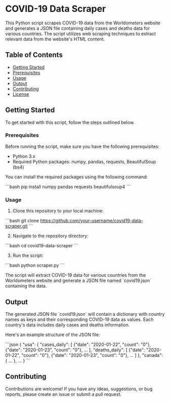 # COVID-19 Data Scraper

This Python script scrapes COVID-19 data from the Worldometers website and generates a JSON file containing daily cases and deaths data for various countries. The script utilizes web scraping techniques to extract relevant data from the website's HTML content.

## Table of Contents

- [Getting Started](#getting-started)
- [Prerequisites](#prerequisites)
- [Usage](#usage)
- [Output](#output)
- [Contributing](#contributing)
- [License](#license)

## Getting Started

To get started with this script, follow the steps outlined below.

### Prerequisites

Before running the script, make sure you have the following prerequisites:

- Python 3.x
- Required Python packages: numpy, pandas, requests, BeautifulSoup (bs4)

You can install the required packages using the following command:

\`\`\`bash
pip install numpy pandas requests beautifulsoup4
\`\`\`

### Usage

1. Clone this repository to your local machine:

\`\`\`bash
git clone https://github.com/your-username/covid19-data-scraper.git
\`\`\`

2. Navigate to the repository directory:

\`\`\`bash
cd covid19-data-scraper
\`\`\`

3. Run the script:

\`\`\`bash
python scraper.py
\`\`\`

The script will extract COVID-19 data for various countries from the Worldometers website and generate a JSON file named \`covid19.json\` containing the data.

## Output

The generated JSON file \`covid19.json\` will contain a dictionary with country names as keys and their corresponding COVID-19 data as values. Each country's data includes daily cases and deaths information.

Here's an example structure of the JSON file:

\`\`\`json
{
  "usa": {
    "cases_daily": [
      {"date": "2020-01-22", "count": "0"},
      {"date": "2020-01-23", "count": "0"},
      ...
    ],
    "deaths_daily": [
      {"date": "2020-01-22", "count": "0"},
      {"date": "2020-01-23", "count": "0"},
      ...
    ]
  },
  "canada": {
    ...
  },
  ...
}
\`\`\`

## Contributing

Contributions are welcome! If you have any ideas, suggestions, or bug reports, please create an issue or submit a pull request.
